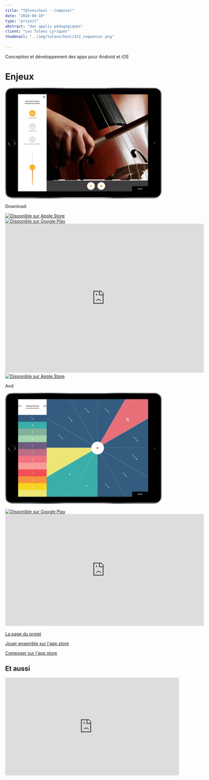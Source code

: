 ```yaml
---
title: "T@lenschool - Composer"
date: "2018-04-19"
type: "project"
abstract: "des applis pédagogiques"
client: "Les Talens Lyriques"
thumbnail: "../img/talenschool/at2_sequencer.png"

---
```


Conception et développement des apps pour Android et iOS


# Enjeux 

![Jouer Ensemble](../img/talenschool/App01-Capture-592x419@2x.png)

Download: 
<div class="storeBadge">
<a href='https://itunes.apple.com/fr/app/jouer-ensemble/id1233988131'><img alt='Disponible sur Apple Store' src='https://www.designpieces.com/wp-content/uploads/2016/02/download-on-the-app-store.png'/></a>



</div>
<div class="storeBadge">
<a href='https://play.google.com/store/apps/details?id=com.lestalenslyriques.jouerensemble&pcampaignid=MKT-Other-global-all-co-prtnr-py-PartBadge-Mar2515-1'><img alt='Disponible sur Google Play' src='https://play.google.com/intl/en_us/badges/images/generic/fr_badge_web_generic.png'/></a>
</div>


<div class="iframe-container">
<iframe src="https://player.vimeo.com/video/338910434" width="640" height="480" frameborder="0" allow="autoplay; fullscreen" allowfullscreen></iframe>
</div>

<div class="storeBadge">
<a href='https://play.google.com/store/apps/details?id=com.lestalenslyriques.jouerensemble&pcampaignid=MKT-Other-global-all-co-prtnr-py-PartBadge-Mar2515-1'><img alt='Disponible sur Apple Store' src='https://www.designpieces.com/wp-content/uploads/2016/02/download-on-the-app-store.png'/></a>
</div>



And

![Composer](../img/talenschool/App02-Capture-592x419@2x.png)
<div class="storeBadge">
<a href='https://play.google.com/store/apps/details?id=com.onoffon.talenschool.atelier2&pcampaignid=MKT-Other-global-all-co-prtnr-py-PartBadge-Mar2515-1'><img alt='Disponible sur Google Play' src='https://play.google.com/intl/en_us/badges/images/generic/fr_badge_web_generic.png'/></a>
</div>

<div class="iframe-container">
<iframe src="https://player.vimeo.com/video/338895848" width="640" height="360" frameborder="0" allow="autoplay; fullscreen" allowfullscreen></iframe>
</div>




[La page du projet](https://www.lestalenslyriques.com/applis-talenschool/)

[Jouer ensemble sur l'app store](https://itunes.apple.com/fr/app/jouer-ensemble/id1233988131)


[Composer sur l'app store](https://itunes.apple.com/fr/app/composer/id1233184310)

## Et aussi

<div class="iframe-container">
<iframe width="560" height="315" src="https://www.youtube.com/embed/78xXiRhL74U" frameborder="0" allow="accelerometer; autoplay; encrypted-media; gyroscope; picture-in-picture" allowfullscreen></iframe>
</div>









